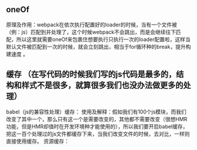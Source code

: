 ## oneOf
  原理及作用：webpack在依次执行配置好的loader的时候，当有一个文件被（例：js）匹配到并处理了，这个时候webpack不会跳出，而是会继续往下匹配，所以这里就需要oneOf来包裹住想要执行只执行一次的loader配置啦，这样当默认文件被匹配到一次的时候，就会立刻跳出，相当于for循环种的break，提升构建速度 。 
## 缓存 （在写代码的时候我们写的js代码是最多的，结构和样式不是很多，就算很多我们也没办法做更多的处理）
  babel（js的兼容性处理）缓存： 
    使用及解释：假如我们有100个js模块，而我们改变了其中一个，那么只有这一个是需要改变的，其他都不需要改变（很想HMR功能，但是HMR却值时在开发环境种才能使用的），所以我们要开启babel缓存，把这一百个处理过的js文件都缓存下来，当我们改变文件的时候，去对比，一样则直接使用缓存。 
  资源缓存： 